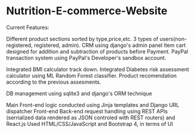 # Nutrition-E-commerce-Website

Current Features:

Different product sections sorted by type,price,etc.
3 types of users(non-registered, registered, admin).
CRM using django's admin panel
Item cart designed for addition and subtraction of products before Payment.
PayPal transaction system using PayPal's Developer's sandbox account.

Integrated BMI calculator track down. 
Integrated Diabetes risk assessment calculator using ML Random Forest classifier.
Product recomendation according to the previous assesments.

DB management using sqlite3 and django's ORM technique

Main Front-end logic conducted using Jinja templates and Django URL dispatcher
Front-end Back-end request handling using REST APIs (serrialized data rendered as JSON controled with REST routers) and React.js
Used HTML/CSS/JavaScript and Bootstrap 4, in terms of UI
